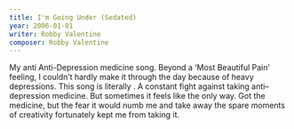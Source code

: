 ```yaml
---
title: I'm Going Under (Sedated)
year: 2006-01-01
writer: Robby Valentine
composer: Robby Valentine
---
```


My anti Anti-Depression medicine song.
Beyond a ‘Most Beautiful Pain’ feeling, I couldn’t hardly make it through the day because of heavy depressions. This song is literally .
A constant fight against taking anti–depression medicine. But sometimes it feels like the only way. Got the medicine, but the fear it would numb me and take away the spare moments of creativity fortunately kept me from taking it.
